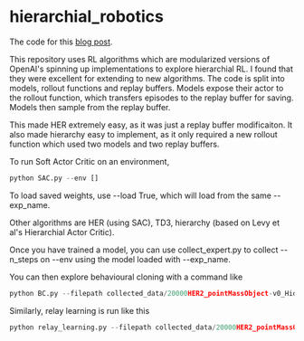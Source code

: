 # hierarchial_robotics
The code for this [blog post](https://sholtodouglas.github.io/DoesHierarchialRLWorkYet/). 

This repository uses RL algorithms which are modularized versions of OpenAI's spinning up implementations to explore hierarchial RL. I found that they were excellent for extending to new algorithms. The code is split into models, rollout functions and replay buffers. Models expose their actor to the rollout function, which transfers episodes to the replay buffer for saving. Models then sample from the replay buffer. 

This made HER extremely easy, as it was just a replay buffer modificaiton. It also made hierarchy easy to implement, as it only required a new rollout function which used two models and two replay buffers. 

To run Soft Actor Critic on an environment, 

```python
python SAC.py --env []
```
To load saved weights, use --load True, which will load from the same --exp_name.

Other algorithms are HER (using SAC), TD3, hierarchy (based on Levy et al's Hierarchial Actor Critic). 

Once you have trained a model, you can use collect_expert.py to collect --n_steps on --env using the model loaded with --exp_name. 

You can then explore behavioural cloning with a command like 

```python
python BC.py --filepath collected_data/20000HER2_pointMassObject-v0_Hidden_256l_2.npz --env pointMassObject-v0
```

Similarly, relay learning is run like this 

```python
python relay_learning.py --filepath collected_data/20000HER2_pointMassObject-v0_Hidden_256l_2.npz --env pointMassObject-v0
```

